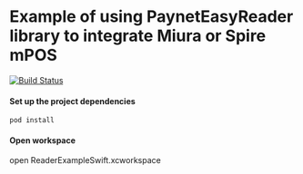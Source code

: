 # Example of using PaynetEasyReader library to integrate Miura or Spire mPOS

[![Build Status](https://travis-ci.org/payneteasy/ReaderExampleSwift.svg?branch=master)](https://travis-ci.org/payneteasy/ReaderExampleSwift)

#### Set up the project dependencies

```
pod install
```

#### Open workspace

open ReaderExampleSwift.xcworkspace

